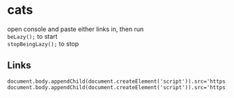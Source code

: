 # cats

open console and paste either links in, then run  
`beLazy();` to start  
`stopBeingLazy();` to stop  

## Links
```
document.body.appendChild(document.createElement('script')).src='https://raw.githack.com/ihasnoideawhatimdoing/cats/master/beinglazy.js'; 
document.body.appendChild(document.createElement('script')).src='https://rawgit.com/ihasnoideawhatimdoing/cats/master/beinglazy.js';
```

